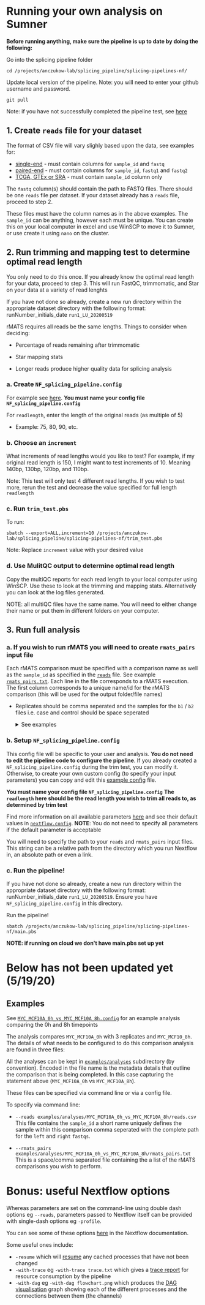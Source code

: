 # Running your own analysis on Sumner

**Before running anything, make sure the pipeline is up to date by doing the following:**

Go into the splicing pipeline folder
```
cd /projects/anczukow-lab/splicing_pipeline/splicing-pipelines-nf/
```

Update local version of the pipeline. Note: you will need to enter your github username and password.
```
git pull
```

Note: if you have not successfully completed the pipeline test, see [here](../README.md##quick-start-on-sumner-jaxs-hpc)

## 1. Create `reads` file for your dataset

The format of CSV file will vary slighly based upon the data, see examples for:
- [single-end](../examples/testdata/single_end/test_reps.csv) - must contain columns for `sample_id` and `fastq`
- [paired-end](../examples/human_test/human_test_reps.csv) - must contain columns for `sample_id`, `fastq1` and `fastq2`
- [TCGA, GTEx or SRA](../examples/testdata/single_end/tiny_reads_samples.csv) -  must contain `sample_id` column only

The `fastq` column(s) should contain the path to FASTQ files. There should be one `reads` file per dataset. If your dataset already has a `reads` file, proceed to step 2.

These files must have the column names as in the above examples. The `sample_id` can be anything, however each must be unique. You can create this on your local computer in excel and use WinSCP to move it to Sumner, or use create it using `nano` on the cluster.

## 2. Run trimming and mapping test to determine optimal read length 

You only need to do this once. If you already know the optimal read length for your data, proceed to step 3. This will run FastQC, trimmomatic, and Star on your data at a variety of read lenghts

If you have not done so already, create a new run directory within the appropriate dataset directory with the following format: runNumber_initials_date `run1_LU_20200519`

rMATS requires all reads be the same lengths. Things to consider when deciding: 
 
* Percentage of reads remaining after trimmomatic

* Star mapping stats

* Longer reads produce higher quality data for splicing analysis

### a. Create `NF_splicing_pipeline.config`

For example see [here](https://github.com/TheJacksonLaboratory/splicing-pipelines-nf/blob/master/conf/examples/trim_test.config). **You must name your config file `NF_splicing_pipeline.config`**

For `readlength`, enter the length of the original reads (as multiple of 5)

* Example: 75, 80, 90, etc.

### b. Choose an `increment`

What increments of read lengths would you like to test? For example, if my original read length is 150, I might want to test increments of 10. Meaning 140bp, 130bp, 120bp, and 110bp. 
    
Note: This test will only test 4 different read lengths. If you wish to test more, rerun the test and decrease the value specified for full length `readlength`

### c. Run `trim_test.pbs`

To run: 
```
sbatch --export=ALL,increment=10 /projects/anczukow-lab/splicing_pipeline/splicing-pipelines-nf/trim_test.pbs
```
Note: Replace `increment` value with your desired value

### d. Use MulitQC output to determine optimal read length

Copy the multiQC reports for each read length to your local computer using WinSCP. Use these to look at the trimming and mapping stats. Alternatively you can look at the log files generated. 

NOTE: all multiQC files have the same name. You will need to either change their name or put them in different folders on your computer. 

## 3. Run full analysis

### a. If you wish to run rMATS you will need to create `rmats_pairs` input file

Each rMATS comparison must be specified with a comparison name as well as the `sample_id` as specified in the [`reads`](../examples/testdata/human_test/human_test_reps.csv) file. See example [`rmats_pairs.txt`](../examples/human_test/rmats_pairs.txt). Each line in the file corresponds to a rMATS execution. The first column corresponds to a unique name/id for the rMATS comparison (this will be used for the output folder/file names)

* Replicates should be comma seperated and the samples for the `b1` / `b2` files i.e. case and control should be space seperated
    <details>
    <summary>See examples</summary>

    #### Single sample pair:
    ```
    comparison_id[space]sample1[space]sample2
    ```

    #### Multiple sample pairs, no replicates:
    ```
    comparison1_id[space]sample1[space]sample2
    comparison2_id[space]sample3[space]sample4
    ```

    #### Multiple sample pairs, with multiple replicates:
    ```
    comparison1_id[space]sample1replicate1,sample1replicate2,sample1replicate3[space]sample2replicate1,sample2replicate2,sample2replicate3
    comparison2_id[space]sample3replicate1,sample3replicate2,sample3replicate3[space]sample4replicate1,sample4replicate1,sample4replicate1
    ```
    </details>

### b. Setup `NF_splicing_pipeline.config`

This config file will be specific to your user and analysis. **You do not need to edit the pipeline code to configure the pipeline**. If you already created a `NF_splicing_pipeline.config` during the trim test, you can modify it. Otherwise, to create your own custom config (to specify your input parameters) you can copy and edit this [example config](../conf/examples/MYC_MCF10A_0h_vs_MYC_MCF10A_8h.config) file.

**You must name your config file `NF_splicing_pipeline.config`**
**The `readlength` here should be the read length you wish to trim all reads to, as determined by trim test**

Find more information on all available parameters [here](usage.md#all-available-parameters) and see their default values in [`nextflow.config`](../nextflow.config). **NOTE**: You do not need to specify all parameters if the default parameter is acceptable

You will need to specify the path to your `reads` and `rmats_pairs` input files. This string can be a relative path from the directory which you run Nextflow in, an absolute path or even a link.

### c. Run the pipeline!

If you have not done so already, create a new run directory within the appropriate dataset directory with the following format: runNumber_initials_date `run1_LU_20200519`. Ensure you have `NF_splicing_pipeline.config` in this directory. 

Run the pipeline! 
```
sbatch /projects/anczukow-lab/splicing_pipeline/splicing-pipelines-nf/main.pbs
```
**NOTE: if running on cloud we don't have main.pbs set up yet**


# Below has not been updated yet (5/19/20)
## Examples

See [`MYC_MCF10A_0h_vs_MYC_MCF10A_8h.config`](../conf/examples/MYC_MCF10A_0h_vs_MYC_MCF10A_8h.config) for an example analysis comparing the 0h and 8h timepoints

The analysis compares `MYC_MCF10A_0h` with 3 replicates and `MYC_MCF10_8h`.
The details of what needs to be configured to do this comparison analysis are found in three files:

All the analyses can be kept in [`examples/analyses`](../examples/analyses) subdirectory (by convention). Encoded in the file name is the metadata details that outline the comparison that is being completed.  In this case capturing the statement above (`MYC_MCF10A_0h` vs `MYC_MCF10A_8h`).

These files can be specified via command line or via a config file.

To specify via command line:

* `--reads examples/analyses/MYC_MCF10A_0h_vs_MYC_MCF10A_8h/reads.csv`
    This file contains the `sample_id` a short name uniquely defines the sample within this comparison
    comma seperated with the complete path for the `left` and `right` `fastqs`.   
    
* `--rmats_pairs examples/analyses/MYC_MCF10A_0h_vs_MYC_MCF10A_8h/rmats_pairs.txt`
    This is a space/comma separated file containing the a list of the rMATS comparisons you wish to perform.

# Bonus: useful Nextflow options

Whereas parameters are set on the command-line using double dash options eg `--reads`, parameters passed to Nextflow itself can be provided with single-dash options eg `-profile`.

You can see some of these options [here](https://www.nextflow.io/docs/latest/tracing.html) in the Nextflow documentation.

Some useful ones include:
- `-resume` which will [resume](https://www.nextflow.io/docs/latest/getstarted.html?highlight=resume#modify-and-resume) any cached processes that have not been changed
- `-with-trace` eg `-with-trace trace.txt` which gives a [trace report](https://www.nextflow.io/docs/latest/tracing.html?highlight=dag#trace-report) for resource consumption by the pipeline
- `-with-dag` eg `-with-dag flowchart.png` which produces the [DAG visualisation](https://www.nextflow.io/docs/latest/tracing.html?highlight=dag#dag-visualisation) graph showing each of the different processes and the connections between them (the channels)
